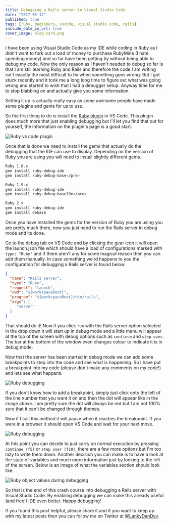 ```yaml
---
title: Debugging a Rails server in Visual Studio Code
date: "2017-05-12"
published: true
tags: [ruby, beginners, vscode, visual studio code, rails]
include_date_in_url: true
cover_image: blog-card.png
---
```


I have been using Visual Studio Code as my IDE while coding in Ruby as I didn't want to fork out a load of money to purchase RubyMine (I hate spending money) and so far have been getting by without being able to debug my code. Now the only reason as I haven't needed to debug so far is that I am still learning Ruby and Rails and therefore the code I am writing isn't exactly the most difficult to fix when something goes wrong. But I got stuck recently and it took me a long long time to figure out what was going wrong and started to wish that I had a debugger setup. Anyway time for me to stop blabbing on and actually give you some information.

Setting it up is actually really easy as some awesome people have made some plugins and gems for us to use.

So the first thing to do is install the [Ruby plugin](https://marketplace.visualstudio.com/items?itemName=rebornix.Ruby) in VS Code. This plugin does much more that just enabling debugging but I'll let you find that out for yourself, the information on the plugin's page is a good start.

![Ruby vs code plugin](./ruby-plugin.png)

Once that is done we need to install the gems that actually do the debugging that the IDE can use to display. Depending on the version of Ruby you are using you will need to install slightly different gems.

```bash
Ruby 1.8.x
gem install ruby-debug-ide
gem install ruby-debug-base</pre>
```

```bash
Ruby 1.9.x
gem install ruby-debug-ide
gem install ruby-debug-base19x</pre>
```

```bash
Ruby 2.x
gem install ruby-debug-ide
gem install debase
```

Once you have installed the gems for the version of Ruby you are using you are pretty much there, now you just need to run the Rails server in debug mode and its done.

Go to the debug tab on VS Code and by clicking the gear icon it will open the launch.json file which should have a load of configurations marked with `type: "Ruby"` and if there aren't any for some magical reason then you can add them manually. In case something weird happens to you the configuration for debugging a Rails server is found below.

```json
{
  "name": "Rails server",
  "type": "Ruby",
  "request": "launch",
  "cwd": "${workspaceRoot}",
  "program": "${workspaceRoot}/bin/rails",
  "args": [
     "server"
  ]
}
```

That should do it! Now if you click `run` with the Rails server option selected in the drop down it will start up in debug mode and a little menu will appear at the top of the screen with debug options such as `continue` and `step over`. The bar at the bottom of the window even changes colour to indicate it is in debug mode.

Now that the server has been started in debug mode we can add some breakpoints to step into the code and see what is happening. So I have put a breakpoint into my code (please don't make any comments on my code!) and lets see what happens.

![Ruby debugging](rails-before-debug1.png)

If you don't know how to add a breakpoint, simply just click onto the left of the line number that you want it on and then the dot will appear like in the image above. I am pretty sure the dot will always be red but I am not 100% sure that it can't be changed through themes.

Now if I call this method it will pause when it reaches the breakpoint. If you were in a browser it should open VS Code and wait for your next move.

![Ruby debugging](rails-after-debug.png)

At this point you can decide to just carry on normal execution by pressing `continue (f5)` or `step over (f10)`, there are a few more options but I'm too lazy to write them down. Another decision you can make is to have a look at the state of variables and much more information just by looking to the left of the screen. Below is an image of what the variables section should look like.

![Ruby object values during debugging](rails-after-debug-2.png)

So that is the end of this crash course into debugging a Rails server with Visual Studio Code. By enabling debugging we can make this already useful (and free!) IDE even better. Happy debugging!

If you found this post helpful, please share it and if you want to keep up with my latest posts then you can follow me on Twitter at [@LankyDanDev](https://twitter.com/LankyDanDev).